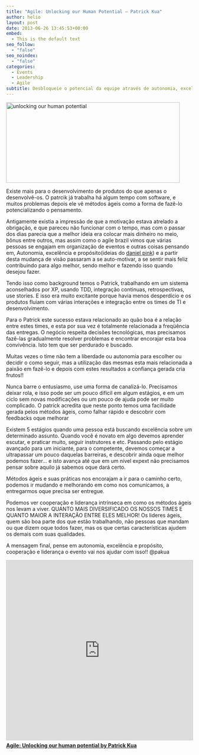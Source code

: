 ```yaml
---
title: "Agile: Unlocking our Human Potential – Patrick Kua"
author: helio
layout: post
date: 2013-06-26 13:45:53+00:00
embed:
  - This is the default text
seo_follow:
  - "false"
seo_noindex:
  - "false"
categories:
  - Events
  - Leadership
  - Agile
subtitle: Desbloqueie o potencial da equipe através de autonomia, excelência e propósito—descubra como motivação intrínseca supera obrigação, e por que times diversos com relacionamentos fortes entregam melhores resultados
---
```


[<img class="aligncenter size-full wp-image-777" alt="unlocking our human potential" src="/uploads/2013/06/unlockingourhumanpotential.png" width="470" height="218" srcset="/uploads/2013/06/unlockingourhumanpotential.png 470w, /uploads/2013/06/unlockingourhumanpotential-300x139.png 300w" sizes="(max-width: 470px) 100vw, 470px" />][1]

Existe mais para o desenvolvimento de produtos do que apenas o desenvolvê-os. O patrcik já trabalha há algum tempo com software, e muitos problemas depois ele vê métodos ágeis como a forma de fazê-lo potencializando o pensamento.

Antigamente existia a impressão de que a motivação estava atrelado a obrigação, e que pareceu não funcionar com o tempo, mas com o passar dos dias parecia que a melhor ideia era colocar mais dinheiro no meio, bônus entre outros, mas assim como o agile brazil vimos que várias pessoas se engajam em organização de eventos e outras coisas pensando em, Autonomia, excelência e propósito(ideias do <a title="Dan pink site" href="http://www.danpink.com/" target="_blank">daniel pink</a>) e a partir desta mudança de visão passaram a se auto-motivar, a se sentir mais feliz contribuindo para algo melhor, sendo melhor e fazendo isso quando desejou fazer.

Tendo isso como background temos o Patrick, trabalhando em um sistema aconselhados por XP, usando TDD, integração continuas, retrospectivas, use stories. E isso era muito excitante porque havia menos desperdício e os produtos fluiam com várias interações e integração entre os times de TI e desenvolvimento.

Para o Patrick este sucesso estava relacionado ao quão boa é a relação entre estes times, e esta por sua vez é totalmente relacionada a freqüência das entregas. O negócio respeita decisões tecnológicas, mas precisamos fazê-las gradualmente resolver problemas e encontrar encorajar esta boa convivência. Isto tem que ser perdurado e buscado.

Muitas vezes o time não tem a liberdade ou autonomia para escolher ou decidir o como seguir, mas a utilização das mesmas esta mais relacionada a paixão em fazê-lo e depois com estes resultados a confiança gerada cria frutos!!

Nunca barre o entusiasmo, use uma forma de canalizá-lo. Precisamos deixar rola, e isso pode ser um pouco difícil em algum estágios, e em um ciclo sem novas modificações ou um pouco de ajuda pode ser muito complicado. O patrick acredita que neste ponto temos uma facilidade gerada pelos métodos ágeis, como falhar rápido e descobrir com feedbacks oque melhorar

Existem 5 estágios quando uma pessoa está buscando excelência sobre um determinado assunto. Quando você é novato em algo devemos aprender escutar, e praticar muito, seguir instrutores e etc. Passando pelo estágio avançado para um iniciante, para o competente, devemos começar a ultrapassar um pouco daquelas barreiras, e descobrir ainda oque melhor podemos fazer… e isto avança até que em um nível expext não precisamos pensar sobre aquilo já sabemos oque dará certo.

Métodos ágeis e suas práticas nos encorajam a ir para o caminho certo, podemos ir mudando e melhorando em como nos comunicamos, a entregarmos oque precisa ser entregue.

Podemos ver cooperação e liderança intrínseca em como os métodos ágeis nos levam a viver. QUANTO MAIS DIVERSIFICADO OS NOSSOS TIMES E QUANTO MAIOR A INTERAÇÃO ENTRE ELES MELHOR! Os lideres ágeis, quem são boa parte dos que estão trabalhando, não pessoas que mandam ou que dizem oque todos fazer, mas os que certas características ajudem os demais com suas qualidades.

A mensagem final, pense em autonomia, excelência e propósito, cooperação e liderança o evento vai nos ajudar com isso!! @pakua

<div style="margin-bottom: 20px;">
<iframe src="https://www.slideserve.com/embed/7318736"
        width="597" height="486" frameborder="0" marginwidth="0" marginheight="0"
        scrolling="no" style="border:1px solid #CCC; border-width:1px; margin-bottom:5px; max-width: 100%;"
        allowfullscreen></iframe>
<div style="margin-bottom:5px">
    <strong><a href="https://www.slideserve.com/thekua/agile-unlocking-our-human-potential-7318736" target="_blank">Agile: Unlocking our human potential by Patrick Kua</a></strong>
</div>
</div>

[1]: /uploads/2013/06/unlockingourhumanpotential.png
